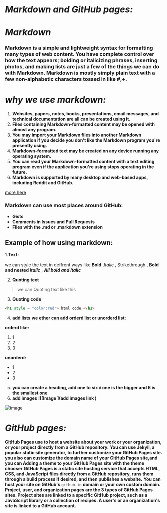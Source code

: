 # *Markdown and GitHub pages:*
# *Markdown*
### **Markdown is a simple and lightweight syntax for formatting many types of web content. You have complete control over how the text appears; bolding or italicizing phrases, inserting photos, and making lists are just a few of the things we can do with Markdown. Markdown is mostly simply plain text with a few non-alphabetic characters tossed in like #,+.**

# *why we use markdown:*

1. **Websites, papers, notes, books, presentations, email messages, and technical documentation are all  can be created using it.**
2. **Files containing Markdown-formatted content may be opened with almost any program.**
3. **You may import your Markdown files into another Markdown application if you decide you don't like the Markdown program you're presently using.**
4. **Markdown-formatted text may be created on any device running any operating system.**
5. **You can read your Markdown-formatted content with a text editing program even if the application you're using stops operating in the future.**
6. **Markdown is supported by many desktop and web-based apps, including Reddit and GitHub.**

[more here](https://www.markdownguide.org/getting-started/)
### **Markdown can use most places around GitHub:**

+ **Gists**
+ **Comments in Issues and Pull Requests**
+ **Files with the .md or .markdown extension**

## **Example of how using markdown:**
1.**Text:**

 we can style the text in deffrent ways like **Bold** ,*Italic* ,  ~~Strikethrough~~ , **Bold and nested _italic_** , ***All bold and italic*** 
 
 2. **Quoting text**
 > we can Quoting text like this
 
 3. **Quoting code**
 ```HTML
<h1 style = "color:red"> html code </h1>
```
4. **add lists**
**we ether can add orderd list or unorderd list:**

**orderd like:**

1. 1
2. 2
3. 3

**unorderd:**
+ 1
+ 2
+ 3

5. **you can create a heading, add one to six `#` one is the bigger and 6 is the smallest one**
6. **add images**
**![[Image ](add images link )**

![image](https://user-images.githubusercontent.com/75664971/125301338-8dfdf480-e333-11eb-9d41-c9433e34a0ca.png)

# *GitHub pages:*

 **GitHub Pages  use to host a website about your work or your organization, or your project directly from a GitHub repository.**
 **You can use Jekyll, a popular static site generator, to further customize your GitHub Pages site.**
 **you also can customize the domain name of your GitHub Pages site,and you can Adding a theme to your GitHub Pages site with the theme chooser**
 **GitHub Pages is a static site hosting service that accepts HTML, CSS, and JavaScript files directly from a GitHub repository, runs them through a build process if desired, and then publishes a website.**
 **You can host your site on GitHub's**  `github.io` **domain or your own custom domain.**
**Project, user, and organization pages are the 3 types of GitHub Pages sites. Project sites are linked to a specific GitHub project, such as a JavaScript library or a collection of recipes. A user's or an organization's site is linked to a GitHub account.**





